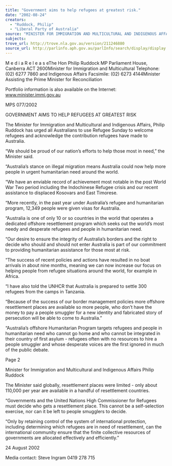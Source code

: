 ```yaml
---
title: "Government aims to help refugees at greatest risk."
date: "2002-08-24"
creators:
  - "Ruddock, Philip"
  - "Liberal Party of Australia"
source: "MINISTER FOR IMMIGRATION AND MULTICULTURAL AND INDIGENOUS AFFAIRS"
subjects:
trove_url: http://trove.nla.gov.au/version/211246880
source_url: http://parlinfo.aph.gov.au/parlInfo/search/display/display.w3p;query=Id%3A%22media/pressrel/9B976%22
---
```


 M e d i a  R e l e a s eThe Hon Philip Ruddock MP Parliament House, Canberra ACT 2600Minister for Immigration and Multicultural Telephone: (02) 6277 7860  and Indigenous Affairs Facsimile: (02) 6273 4144Minister Assisting the Prime Minister for Reconciliation

 Portfolio information is also available on the Internet:  www.minister.immi.gov.au

 MPS 077/2002

 GOVERNMENT AIMS TO HELP REFUGEES AT GREATEST RISK

 The Minister for Immigration and Multicultural and Indigenous Affairs, Philip Ruddock has  urged  all  Australians  to  use  Refugee  Sunday  to  welcome  refugees  and acknowledge the contribution refugees have made to Australia.

 “We should be proud of our nation’s efforts to help those most in need,” the Minister said.

 “Australia’s stance on illegal migration means Australia could now help more people in urgent humanitarian need around the world.

 “We  have  an  enviable  record  of  achievement  most  notable  in  the  post  World  War Two  period  including  the  Indochinese  Refugee  crisis  and  our  recent  assistance  to displaced Kosovars and East Timorese.

 “More recently, in the past year under Australia’s refugee and humanitarian program, 12,349 people were given visas for Australia.

 “Australia  is  one  of  only  10  or  so  countries  in  the  world  that  operates  a  dedicated offshore  resettlement  program  which  seeks  out  the  world’s  most  needy  and desperate refugees and people in humanitarian need.

 “Our desire to ensure the integrity of Australia’s borders and the right to decide who should  and  should  not  enter  Australia  is  part  of  our  commitment  to  providing humanitarian assistance for those most at risk.

 “The success of recent policies and actions have resulted in no boat arrivals in about nine  months,  meaning  we  can  now  increase  our  focus  on  helping  people  from refugee situations around the world, for example in Africa.

 “I  have  also  told  the  UNHCR  that  Australia  is  prepared  to  settle  300  refugees  from the camps in Tanzania.

 “Because  of  the  success  of  our  border  management  policies  more  offshore resettlement places are available so more people, who don’t have the money to pay a people smuggler for a new identity and fabricated story of persecution will be able to come to Australia.”

 “Australia’s  offshore  Humanitarian  Program  targets  refugees  and  people  in humanitarian  need  who  cannot  go  home  and  who  cannot  be  integrated  in  their country of first asylum - refugees often with no resources to hire a people smuggler and whose desperate voices are the first ignored in much of the public debate.

 Page 2

 Minister for Immigration and Multicultural and Indigenous Affairs   Philip Ruddock

 The Minister said globally, resettlement places were limited - only about 110,000 per year are available in a handful of resettlement countries.

  “Governments and the United Nations High Commissioner for Refugees must decide who gets a resettlement place. This cannot be a self-selection exercise, nor can it be left to people smugglers to decide.

 “Only  by  retaining  control  of  the  system  of  international  protection,  including determining  which  refugees  are  in  need  of  resettlement,  can  the  international community  ensure  that  the  finite  collective  resources  of  governments  are  allocated effectively and efficiently.”

 24 August 2002

 Media contact: Steve Ingram 0419 278 715

